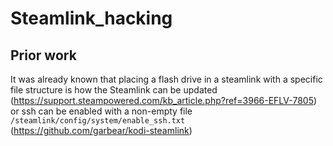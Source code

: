 # Steamlink_hacking

## Prior work
It was already known that placing a flash drive in a steamlink with a specific file structure is how the Steamlink can be updated (https://support.steampowered.com/kb_article.php?ref=3966-EFLV-7805) or ssh can be enabled with a non-empty file ```/steamlink/config/system/enable_ssh.txt``` (https://github.com/garbear/kodi-steamlink)
